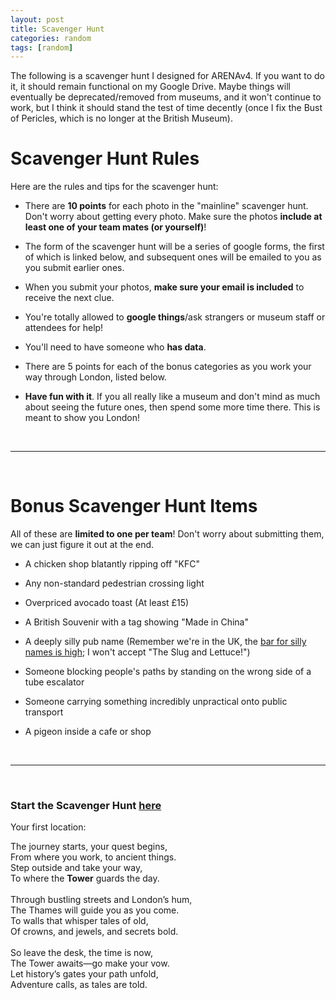 ```yaml
---
layout: post
title: Scavenger Hunt
categories: random
tags: [random]
---
```


The following is a scavenger hunt I designed for ARENAv4. If you want to do it, it should remain functional on my Google Drive. Maybe things will eventually be deprecated/removed from museums, and it won't continue to work, but I think it should stand the test of time decently (once I fix the Bust of Pericles, which is no longer at the British Museum).

# Scavenger Hunt Rules

Here are the rules and tips for the scavenger hunt:

- There are **10 points** for each photo in the "mainline" scavenger hunt. Don't worry about getting every photo. Make sure the photos **include at least one of your team mates (or yourself)**!

- The form of the scavenger hunt will be a series of google forms, the first of which is linked below, and subsequent ones will be emailed to you as you submit earlier ones.

- When you submit your photos, **make sure your email is included** to receive the next clue.

- You're totally allowed to **google things**/ask strangers or museum staff or attendees for help!

- You'll need to have someone who **has data**.

- There are 5 points for each of the bonus categories as you work your way through London, listed below.

- **Have fun with it**. If you all really like a museum and don't mind as much about seeing the future ones, then spend some more time there. This is meant to show you London!

<br>

---

<br>

# Bonus Scavenger Hunt Items

All of these are **limited to one per team**! Don't worry about submitting them, we can just figure it out at the end.

- A chicken shop blatantly ripping off "KFC"

- Any non-standard pedestrian crossing light

- Overpriced avocado toast (At least £15)

- A British Souvenir with a tag showing "Made in China"

- A deeply silly pub name (Remember we're in the UK, the [bar for silly names is high](https://www.google.com/search?q=silly+uk+place+names&rlz=1C1CHBF_enGB1067GB1067&oq=silly+uk+place+n&gs_lcrp=EgZjaHJvbWUqBwgAEAAYgAQyBwgAEAAYgAQyBggBEEUYOTIICAIQABgWGB4yCAgDEAAYFhgeMggIBBAAGBYYHjIICAUQABgWGB4yCAgGEAAYFhgeMg0IBxAAGIYDGIAEGIoFMg0ICBAAGIYDGIAEGIoFMgoICRAAGKIEGIkF0gEIMTY0NGowajeoAgCwAgA&sourceid=chrome&ie=UTF-8); I won't accept "The Slug and Lettuce!")

- Someone blocking people's paths by standing on the wrong side of a tube escalator

- Someone carrying something incredibly unpractical onto public transport

- A pigeon inside a cafe or shop

<br>

---

<br>

### Start the Scavenger Hunt [**here**](https://docs.google.com/forms/d/e/1FAIpQLSeL-2YgWNK9Z_8cx-F3pOg9LgNJg06jKdjliDbYT1e5WwnSWg/viewform?vc=0&c=0&w=1&flr=0&usp=mail_form_link)

Your first location:

The journey starts, your quest begins,<br>
From where you work, to ancient things.<br>
Step outside and take your way,<br>
To where the **Tower** guards the day.<br>
<br>
Through bustling streets and London’s hum,<br>
The Thames will guide you as you come.<br>
To walls that whisper tales of old,<br>
Of crowns, and jewels, and secrets bold.<br>
<br>
So leave the desk, the time is now,<br>
The Tower awaits—go make your vow.<br>
Let history’s gates your path unfold,<br>
Adventure calls, as tales are told.<br>


